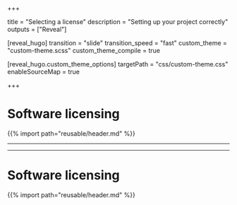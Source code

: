 
+++

title = "Selecting a license"
description = "Setting up your project correctly"
outputs = ["Reveal"]

[reveal_hugo]
transition = "slide"
transition_speed = "fast"
custom_theme = "custom-theme.scss"
custom_theme_compile = true

[reveal_hugo.custom_theme_options]
targetPath = "css/custom-theme.css"
enableSourceMap = true

+++

# Software licensing

{{% import path="reusable/header.md" %}}

---

<!-- write-here "shared-slides/licenses.md" -->

<!-- end-write -->

---

# Software licensing

{{% import path="reusable/header.md" %}}

